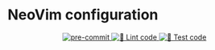 # NeoVim configuration

<p align="center">
    <a href="https://github.com/pre-commit/pre-commit">
        <img
            src="https://img.shields.io/badge/pre--commit-enabled-brightgreen?logo=pre-commit"
            alt="pre-commit"
            style="max-width:100%;"
        >
    </a>
    <a href="https://github.com/schavesgm/neos/actions/workflows/lint.yaml">
        <img
            src="https://github.com/schavesgm/neos/actions/workflows/lint.yaml/badge.svg"
            alt="🚀 Lint code"
            style="max-width:100%;"
        >
    </a>
    <a href="https://github.com/schavesgm/neos/actions/workflows/test.yaml">
        <img
            src="https://github.com/schavesgm/neos/actions/workflows/test.yaml/badge.svg"
            alt="🧪 Test code"
            style="max-width:100%;"
        >
    </a>
</p>
